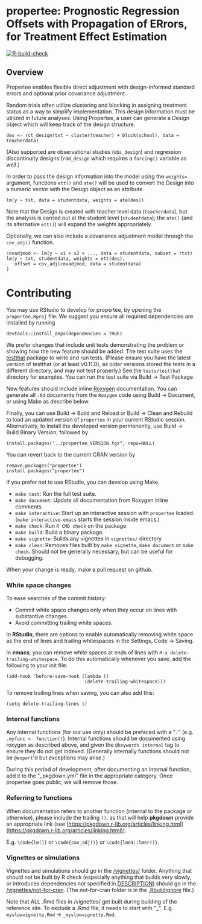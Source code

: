 # propertee: **P**rognostic **R**egression **O**ffsets with **P**ropagation of **ER**rors, for **T**reatment **E**ffect **E**stimation


<!-- badges: start -->
[![R-build-check](https://github.com/benbhansen-stats/propertee/workflows/R-build-check/badge.svg)](https://github.com/benbhansen-stats/propertee/actions)
<!-- badges: end -->

## Overview

Propertee enables flexible direct adjustment with design-informed standard errors
and optional prior covariance adjustment.

Random trials often utilize clustering and blocking in assigning treatment
status as a way to simplify implementation. This design information must be
utilized in future analyses. Using Propertee, a user can generate a Design object
which will keep track of the design structure.

    des <- rct_design(txt ~ cluster(teacher) + block(school), data = teacherdata)

(Also supported are observational studies (`obs_design`) and regression
discontinuity designs (`rdd_design` which requires a `forcing()` variable as
well.)

In order to pass the design information into the model using the `weights=`
argument, functions `ett()` and `ate()` will be used to convert the Design into
a numeric vector with the Design object as an attribute.

    lm(y ~ txt, data = studentdata, weights = ate(des))

Note that the Design is created with teacher level data (`teacherdata`), but the
analysis is carried out at the student level (`studentdata`); the `ate()` (and
its alternative `ett()`) will expand the weights appropriately.

Optionally, we can also include a covariance adjustment model through the
`cov_adj()` function.

    covadjmod <- lm(y ~ x1 + x2 + ..., data = studentdata, subset = !txt)
    lm(y ~ txt, studentdata, weights = ett(des),
       offset = cov_adj(covadjmod, data = studentdata)
    )

# Contributing

You may use RStudio to develop for propertee, by opening the `propertee.Rproj` file.
We suggest you ensure all required dependencies are installed by running

    devtools::install_deps(dependencies = TRUE)

We prefer changes that include unit tests demonstrating the problem or showing
how the new feature should be added. The test suite uses the
[testthat](https://github.com/hadley/test_that) package to write and run tests.
(Please ensure you have the latest version of testthat (or at least v0.11.0), as
older versions stored the tests in a different directory, and may not test
properly.) See the `tests/testthat` directory for examples. You can run the test
suite via Build -> Test Package.

New features should include inline [Roxygen](http://roxygen.org/) documentation.
You can generate all `.Rd` documents from the `Roxygen` code using Build ->
Document, or using Make as describe below.

Finally, you can use Build -> Build and Reload or Build -> Clean and Rebuild to
load an updated version of `propertee` in your current RStudio session.
Alternatively, to install the developed version permanently, use Build -> Build
Binary Version, followed by

    install.packages("../propertee_VERSION.tgz", repo=NULL)

You can revert back to the current CRAN version by

    remove.packages("propertee")
    install.packages("propertee")

If you prefer not to use RStudio, you can develop using Make.

- `make test`: Run the full test suite.
- `make document`: Update all documentation from Roxygen inline comments.
- `make interactive`: Start up an interactive session with `propertee` loaded.
  (`make interactive-emacs` starts the session inside emacs.)
- `make check`: Run `R CMD check` on the package
- `make build`: Build a binary package.
- `make vignette`: Builds any vignettes in `vignettes/` directory
- `make clean`: Removes files built by `make vignette`, `make document` or `make
   check`. Should not be generally necessary, but can be useful for debugging.

When your change is ready, make a pull request on github.

### White space changes

To ease searches of the commit history:

- Commit white space changes only when they occur on lines with substantive
  changes.
- Avoid committing trailing white spaces.

In **RStudio**, there are options to enable automatically removing white space
as the end of lines and trailing whitespaces in the Settings, Code -> Saving.

In **emacs**, you can remove white spaces at ends of lines with `M-x
delete-trailing-whitespace`. To do this automatically whenever you save, add the
following to your init file:

    (add-hook 'before-save-hook (lambda ()
                                 (delete-trailing-whitespace)))

To remove trailing lines when saving, you can also add this:

    (setq delete-trailing-lines t)

### Internal functions

Any internal functions (for our use only) should be prefaced with a "`.`" (e.g.
`.myfunc <- function()`). Internal functions should be documented using roxygen
as described above, and given the `@keywords internal` tag to ensure they do not
get indexed. (Generally internally functions should not be `@export`'d but
exceptions may arise.)

During this period of development, after documenting an internal function, add
it to the "_pkgdown.yml" file in the appropriate category. Once propertee goes
public, we will remove those.

### Referring to functions

When documentation refers to another function (internal to the package or
otherwise), please include the trailing `()`, as that will help **pkgdown**
provide an appropriate link (see [https://pkgdown.r-lib.org/articles/linking.html](https://pkgdown.r-lib.org/articles/linking.html)).

E.g. `\code{lm()}` or `\code{cov_adj()}` or `\code{lme4::lmer()}`.

### Vignettes or simulations

Vignettes and simulations should go in the
[/vignettes/](https://github.com/benbhansen-stats/propertee/tree/main/vignettes)
folder. Anything that should not be built by R check (especially anything that
builds very slowly, or introduces dependencies not specified in
[DESCRIPTION](https://github.com/benbhansen-stats/propertee/blob/main/DESCRIPTION))
should go in the
[/vignettes/not-for-cran](https://github.com/benbhansen-stats/propertee/tree/main/vignettes/not-for-cran).
(The not-for-cran folder is in the
[.Rbuildignore](https://github.com/benbhansen-stats/propertee/blob/main/.Rbuildignore)
file.)

Note that ALL .Rmd files in /vignettes/ get built during building of the
reference site. To exclude a .Rmd file, it needs to start with "_". E.g.
`myslowvignette.Rmd` -> `_myslowvignette.Rmd`.
